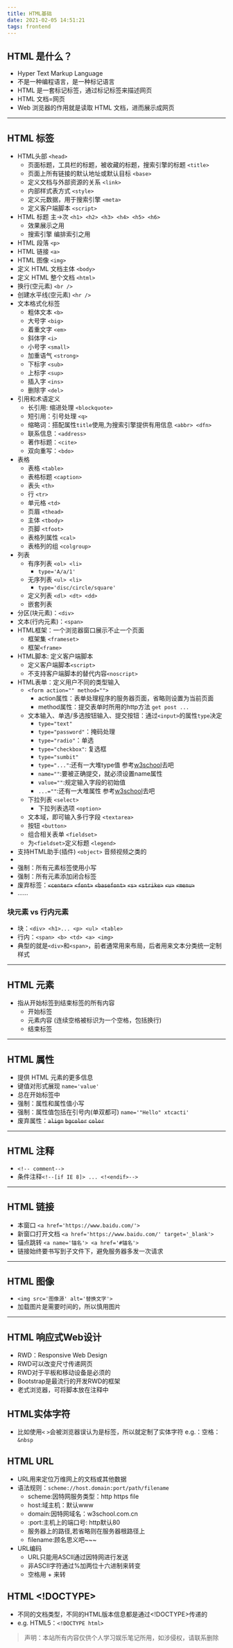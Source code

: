 ```yaml
---
title: HTML基础
date: 2021-02-05 14:51:21
tags: frontend
---
```


## HTML 是什么？

- Hyper Text Markup Language
- 不是一种编程语言，是一种标记语言
- HTML 是一套标记标签，通过标记标签来描述网页
- HTML 文档=网页
- Web 浏览器的作用就是读取 HTML 文档，进而展示成网页

---

## HTML 标签
- HTML头部 `<head>`
  - 页面标题，工具栏的标题，被收藏的标题，搜索引擎的标题 `<title>`
  - 页面上所有链接的默认地址或默认目标 `<base>`
  - 定义文档与外部资源的关系 `<link>`
  - 内部样式表方式 `<style>`
  - 定义元数据，用于搜索引擎 `<meta>`
  - 定义客户端脚本 `<script>`
- HTML 标题 主->次 `<h1> <h2> <h3> <h4> <h5> <h6>`
  - 效果展示之用
  - 搜索引擎 编排索引之用
- HTML 段落 `<p>`
- HTML 链接 `<a>`
- HTML 图像 `<img>`
- 定义 HTML 文档主体 `<body>`
- 定义 HTML 整个文档 `<html>`
- 换行(空元素) `<br />`
- 创建水平线(空元素) `<hr />`
- 文本格式化标签
  - 粗体文本 `<b>`
  - 大号字 `<big>`
  - 着重文字 `<em>`
  - 斜体字 `<i>`
  - 小号字 `<small>`
  - 加重语气 `<strong>`
  - 下标字 `<sub>`
  - 上标字 `<sup>`
  - 插入字 `<ins>`
  - 删除字 `<del>`
- 引用和术语定义
  - 长引用: 缩进处理 `<blockquote>`
  - 短引用：引号处理 `<q>`
  - 缩略词：搭配属性`title`使用,为搜索引擎提供有用信息 `<abbr> <dfn>`
  - 联系信息：`<address>`
  - 著作标题：`<cite>`
  - 双向重写：`<bdo>`
- 表格
  - 表格 `<table>`
  - 表格标题 `<caption>`
  - 表头 `<th>`
  - 行 `<tr>`
  - 单元格 `<td>`
  - 页眉 `<thead>`
  - 主体 `<tbody>`
  - 页脚 `<tfoot>`
  - 表格列属性 `<cal>`
  - 表格列的组 `<colgroup>`
- 列表 
  - 有序列表 `<ol> <li>`
    - `type='A/a/1'`
  - 无序列表 `<ul> <li>`
    - `type='disc/circle/square'`
  - 定义列表 `<dl> <dt> <dd>`
  - 嵌套列表
- 分区(块元素)：`<div>`
- 文本(行内元素)：`<span>`
- HTML框架：一个浏览器窗口展示不止一个页面
  - 框架集 `<frameset>`
  - 框架`<frame>`
- HTML脚本: 定义客户端脚本
  - 定义客户端脚本`<script>`
  - 不支持客户端脚本的替代内容`<noscript>`
- HTML表单：定义用户不同的类型输入 
  - `<form action="" method="">`
    - action属性：表单处理程序的服务器页面，省略则设置为当前页面
    - method属性：提交表单时所用的http方法 `get post ...`
  - 文本输入、单选/多选按钮输入、提交按钮：通过`<input>`的属性`type`决定
    - `type="text"`
    - `type="password"`：掩码处理
    - `type="radio"`：单选
    - `type="checkbox"`: 复选框
    - `type="sumbit"`
    - `type="..."`:还有一大堆type值 参考[w3school](https://www.w3school.com.cn/html/html_form_input_types.asp)去吧
    - `name=""`:要被正确提交，就必须设置name属性
    - `value=""`:规定输入字段的初始值
    - `...=""`:还有一大堆属性 参考[w3school](https://www.w3school.com.cn/html/html_form_attributes.asp)去吧
  - 下拉列表 `<select>`
    - 下拉列表选项 `<option>`
  - 文本域，即可输入多行字段 `<textarea>`
  - 按钮 `<button>`
  - 组合相关表单 `<fieldset>`
  - 为`<fieldset>`定义标题 `<legend>`
- 支持HTML助手(插件) `<object>` 音频视频之类的
- 
- 强制：所有元素标签使用小写
- 强制：所有元素添加闭合标签
- 废弃标签：~~`<center>`~~ ~~`<font>`~~ ~~`<basefont>`~~ ~~`<s>`~~ ~~`<strike>`~~ ~~`<u>`~~ ~~`<menu>`~~
- ......

### 块元素 vs 行内元素
- 块：`<div> <h1>... <p> <ul> <table>`
- 行内：`<span> <b> <td> <a> <img>`
- 典型的就是`<div>`和`<span>`，前者通常用来布局，后者用来文本分类统一定制样式
---

## HTML 元素

- 指从开始标签到结束标签的所有内容
  - 开始标签
  - 元素内容 (连续空格被标识为一个空格，包括换行)
  - 结束标签

---

## HTML 属性

- 提供 HTML 元素的更多信息
- 键值对形式展现 `name='value'`
- 总在开始标签中
- 强制：属性和属性值小写
- 强制：属性值包括在引号内(单双都可) `name='"Hello" xtcacti'`
- 废弃属性：~~`align`~~ ~~`bgcolor`~~ ~~`color`~~

---

## HTML 注释

- `<!-- comment-->`
- 条件注释`<!--[if IE 8]> ... <!<endif>--> `
---
## HTML 链接
- 本窗口 `<a href='https://www.baidu.com/'>`
- 新窗口打开文档 `<a href='https://www.baidu.com/' target='_blank'>`
- 锚点跳转 `<a name='锚名'> <a href='#锚名'>`
- 链接始终要书写到子文件下，避免服务器多发一次请求
---
## HTML 图像
- `<img src='图像源' alt='替换文字'>`
- 加载图片是需要时间的，所以慎用图片
--- 
## HTML 响应式Web设计
- RWD：Responsive Web Design
- RWD可以改变尺寸传递网页
- RWD对于平板和移动设备是必须的
- Bootstrap是最流行的开发RWD的框架
- 老式浏览器，可将脚本放在注释中

## HTML实体字符
- 比如使用`<` `>`会被浏览器误认为是标签，所以就定制了实体字符 e.g.：空格：`&nbsp`

## HTML URL
- URL用来定位万维网上的文档或其他数据
- 语法规则：`scheme://host.domain:port/path/filename`
  - scheme:因特网服务类型：http https file
  - host:域主机：默认www
  - domain:因特网域名：w3school.com.cn
  - :port:主机上的端口号: http默认80
  - 服务器上的路径,若省略则在服务器根路径上
  - filename:顾名思义吧~~~
- URL编码
  - URL只能用ASCII通过因特网进行发送
  - 非ASCII字符通过%加两位十六进制来转变
  - 空格用 + 来转

## HTML <!DOCTYPE>
- 不同的文档类型，不同的HTML版本信息都是通过<!DOCTYPE>传递的
- e.g. HTML5：`<!DOCTYPE html>`

> 声明：本站所有内容仅供个人学习娱乐笔记所用，如涉侵权，请联系删除

